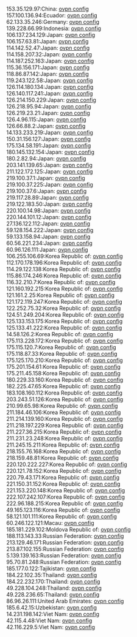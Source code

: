 153.35.129.97:China: [ovpn config](vpn/153_35_129_97.ovpn)  
157.100.136.94:Ecuador: [ovpn config](vpn/157_100_136_94.ovpn)  
62.133.35.246:Germany: [ovpn config](vpn/62_133_35_246.ovpn)  
139.228.66.99:Indonesia: [ovpn config](vpn/139_228_66_99.ovpn)  
106.137.234.129:Japan: [ovpn config](vpn/106_137_234_129.ovpn)  
106.157.63.81:Japan: [ovpn config](vpn/106_157_63_81.ovpn)  
114.142.52.47:Japan: [ovpn config](vpn/114_142_52_47.ovpn)  
114.158.207.32:Japan: [ovpn config](vpn/114_158_207_32.ovpn)  
114.187.252.163:Japan: [ovpn config](vpn/114_187_252_163.ovpn)  
115.36.156.171:Japan: [ovpn config](vpn/115_36_156_171.ovpn)  
118.86.87.142:Japan: [ovpn config](vpn/118_86_87_142.ovpn)  
119.243.122.58:Japan: [ovpn config](vpn/119_243_122_58.ovpn)  
126.114.180.134:Japan: [ovpn config](vpn/126_114_180_134.ovpn)  
126.140.117.241:Japan: [ovpn config](vpn/126_140_117_241.ovpn)  
126.214.150.229:Japan: [ovpn config](vpn/126_214_150_229.ovpn)  
126.218.95.94:Japan: [ovpn config](vpn/126_218_95_94.ovpn)  
126.219.23.21:Japan: [ovpn config](vpn/126_219_23_21.ovpn)  
126.4.96.115:Japan: [ovpn config](vpn/126_4_96_115.ovpn)  
126.66.88.2:Japan: [ovpn config](vpn/126_66_88_2.ovpn)  
14.133.233.219:Japan: [ovpn config](vpn/14_133_233_219.ovpn)  
150.31.156.127:Japan: [ovpn config](vpn/150_31_156_127.ovpn)  
175.134.58.191:Japan: [ovpn config](vpn/175_134_58_191.ovpn)  
180.145.132.154:Japan: [ovpn config](vpn/180_145_132_154.ovpn)  
180.2.82.94:Japan: [ovpn config](vpn/180_2_82_94.ovpn)  
203.141.139.65:Japan: [ovpn config](vpn/203_141_139_65.ovpn)  
211.122.172.125:Japan: [ovpn config](vpn/211_122_172_125.ovpn)  
219.100.37.1:Japan: [ovpn config](vpn/219_100_37_1.ovpn)  
219.100.37.225:Japan: [ovpn config](vpn/219_100_37_225.ovpn)  
219.100.37.6:Japan: [ovpn config](vpn/219_100_37_6.ovpn)  
219.117.28.89:Japan: [ovpn config](vpn/219_117_28_89.ovpn)  
219.122.183.50:Japan: [ovpn config](vpn/219_122_183_50.ovpn)  
220.100.14.98:Japan: [ovpn config](vpn/220_100_14_98.ovpn)  
220.144.101.12:Japan: [ovpn config](vpn/220_144_101_12.ovpn)  
27.136.122.112:Japan: [ovpn config](vpn/27_136_122_112.ovpn)  
59.128.154.222:Japan: [ovpn config](vpn/59_128_154_222.ovpn)  
59.133.158.94:Japan: [ovpn config](vpn/59_133_158_94.ovpn)  
60.56.221.234:Japan: [ovpn config](vpn/60_56_221_234.ovpn)  
60.96.126.111:Japan: [ovpn config](vpn/60_96_126_111.ovpn)  
106.255.106.69:Korea Republic of: [ovpn config](vpn/106_255_106_69.ovpn)  
112.170.178.196:Korea Republic of: [ovpn config](vpn/112_170_178_196.ovpn)  
114.29.122.138:Korea Republic of: [ovpn config](vpn/114_29_122_138.ovpn)  
115.86.174.246:Korea Republic of: [ovpn config](vpn/115_86_174_246.ovpn)  
116.32.210.7:Korea Republic of: [ovpn config](vpn/116_32_210_7.ovpn)  
121.160.192.215:Korea Republic of: [ovpn config](vpn/121_160_192_215.ovpn)  
121.161.2.25:Korea Republic of: [ovpn config](vpn/121_161_2_25.ovpn)  
121.172.119.247:Korea Republic of: [ovpn config](vpn/121_172_119_247.ovpn)  
122.252.75.32:Korea Republic of: [ovpn config](vpn/122_252_75_32.ovpn)  
124.51.249.204:Korea Republic of: [ovpn config](vpn/124_51_249_204.ovpn)  
125.133.153.175:Korea Republic of: [ovpn config](vpn/125_133_153_175.ovpn)  
125.133.41.222:Korea Republic of: [ovpn config](vpn/125_133_41_222.ovpn)  
14.58.126.2:Korea Republic of: [ovpn config](vpn/14_58_126_2.ovpn)  
175.113.228.172:Korea Republic of: [ovpn config](vpn/175_113_228_172.ovpn)  
175.115.120.7:Korea Republic of: [ovpn config](vpn/175_115_120_7.ovpn)  
175.118.87.33:Korea Republic of: [ovpn config](vpn/175_118_87_33.ovpn)  
175.125.170.210:Korea Republic of: [ovpn config](vpn/175_125_170_210.ovpn)  
175.201.154.61:Korea Republic of: [ovpn config](vpn/175_201_154_61.ovpn)  
175.211.45.158:Korea Republic of: [ovpn config](vpn/175_211_45_158.ovpn)  
180.229.33.160:Korea Republic of: [ovpn config](vpn/180_229_33_160.ovpn)  
182.225.47.65:Korea Republic of: [ovpn config](vpn/182_225_47_65.ovpn)  
183.108.160.112:Korea Republic of: [ovpn config](vpn/183_108_160_112.ovpn)  
203.243.51.126:Korea Republic of: [ovpn config](vpn/203_243_51_126.ovpn)  
210.99.65.98:Korea Republic of: [ovpn config](vpn/210_99_65_98.ovpn)  
211.184.46.106:Korea Republic of: [ovpn config](vpn/211_184_46_106.ovpn)  
211.214.139.160:Korea Republic of: [ovpn config](vpn/211_214_139_160.ovpn)  
211.218.197.229:Korea Republic of: [ovpn config](vpn/211_218_197_229.ovpn)  
211.227.36.215:Korea Republic of: [ovpn config](vpn/211_227_36_215.ovpn)  
211.231.23.248:Korea Republic of: [ovpn config](vpn/211_231_23_248.ovpn)  
211.245.15.211:Korea Republic of: [ovpn config](vpn/211_245_15_211.ovpn)  
218.155.76.168:Korea Republic of: [ovpn config](vpn/218_155_76_168.ovpn)  
218.159.48.81:Korea Republic of: [ovpn config](vpn/218_159_48_81.ovpn)  
220.120.222.227:Korea Republic of: [ovpn config](vpn/220_120_222_227.ovpn)  
220.121.78.152:Korea Republic of: [ovpn config](vpn/220_121_78_152.ovpn)  
220.79.43.171:Korea Republic of: [ovpn config](vpn/220_79_43_171.ovpn)  
221.150.31.152:Korea Republic of: [ovpn config](vpn/221_150_31_152.ovpn)  
221.153.220.148:Korea Republic of: [ovpn config](vpn/221_153_220_148.ovpn)  
222.107.242.107:Korea Republic of: [ovpn config](vpn/222_107_242_107.ovpn)  
222.96.188.215:Korea Republic of: [ovpn config](vpn/222_96_188_215.ovpn)  
49.165.123.116:Korea Republic of: [ovpn config](vpn/49_165_123_116.ovpn)  
58.121.101.111:Korea Republic of: [ovpn config](vpn/58_121_101_111.ovpn)  
60.246.122.121:Macau: [ovpn config](vpn/60_246_122_121.ovpn)  
185.181.229.102:Moldova Republic of: [ovpn config](vpn/185_181_229_102.ovpn)  
188.113.143.33:Russian Federation: [ovpn config](vpn/188_113_143_33.ovpn)  
213.129.46.171:Russian Federation: [ovpn config](vpn/213_129_46_171.ovpn)  
213.87.102.155:Russian Federation: [ovpn config](vpn/213_87_102_155.ovpn)  
5.139.139.163:Russian Federation: [ovpn config](vpn/5_139_139_163.ovpn)  
95.70.81.248:Russian Federation: [ovpn config](vpn/95_70_81_248.ovpn)  
185.177.0.122:Tajikistan: [ovpn config](vpn/185_177_0_122.ovpn)  
184.22.102.35:Thailand: [ovpn config](vpn/184_22_102_35.ovpn)  
184.22.232.170:Thailand: [ovpn config](vpn/184_22_232_170.ovpn)  
49.228.104.248:Thailand: [ovpn config](vpn/49_228_104_248.ovpn)  
49.228.236.65:Thailand: [ovpn config](vpn/49_228_236_65.ovpn)  
86.96.26.111:United Arab Emirates: [ovpn config](vpn/86_96_26_111.ovpn)  
185.6.42.15:Uzbekistan: [ovpn config](vpn/185_6_42_15.ovpn)  
14.231.198.142:Viet Nam: [ovpn config](vpn/14_231_198_142.ovpn)  
42.115.4.48:Viet Nam: [ovpn config](vpn/42_115_4_48.ovpn)  
42.116.229.5:Viet Nam: [ovpn config](vpn/42_116_229_5.ovpn)  
